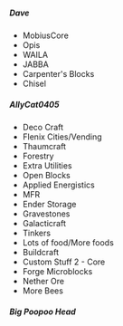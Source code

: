 ##### Dave
* MobiusCore
* Opis
* WAILA
* JABBA
* Carpenter's Blocks
* Chisel

##### AllyCat0405
* Deco Craft
* Flenix Cities/Vending
* Thaumcraft
* Forestry
* Extra Utilities
* Open Blocks
* Applied Energistics
* MFR
* Ender Storage
* Gravestones
* Galacticraft
* Tinkers
* Lots of food/More foods
* Buildcraft
* Custom Stuff 2 - Core
* Forge Microblocks
* Nether Ore
* More Bees

##### Big Poopoo Head
